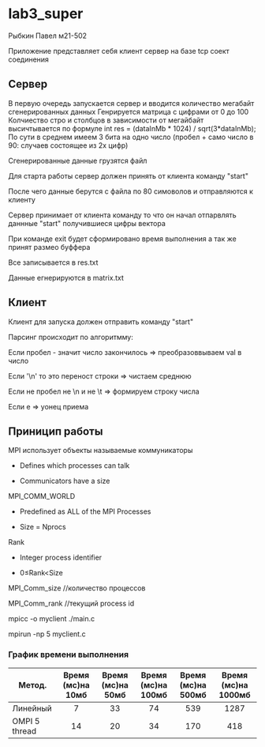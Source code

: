 # lab3_super

Рыбкин Павел м21-502 


Приложение представляет себя клиент сервер на базе tcp соект соединения

## Сервер
В первую очередь запускается сервер и вводится количество мегабайт сгенерированных данных
Генрируется матрица с цифрами от 0 до 100 
Колчиество стро и столбцов в зависимости от мегайбайт высичтывается по формуле 
int res = (dataInMb * 1024) / sqrt(3*dataInMb);
По сути в среднем имеем 3 бита на одно число (пробел + само число в 90: случаев состоящее из 2х цифр)

Сгенерированные данные грузятся файл

Для старта работы сервер должен принять от клиента команду "start"

После чего данные берутся с файла по 80 симоволов и отправляются к клиенту


Сервер принимает от клиента команду то что он начал отпарвлять даннные "start" получившиеся цифры вектора

При команде exit будет сформировано время выполнения а так же принят размео буффера

Все записывается в res.txt

Данные егнерируются в matrix.txt

## Клиент
Клиент для запуска должен отправить команду "start"

Парсинг происходит по алгоритмму:

Если пробел - значит число закончилось => преобразоввываем val в число

Если '\n' то это переност строки => чистаем среднюю

Если не пробел не \n и не \t => формируем строку числа

Если e => уонец приема

## Приницип работы

MPI использует объекты называемые коммуникаторы

+ Defines which processes can talk

+ Communicators have a size


MPI_COMM_WORLD

+ Predefined as ALL of the MPI Processes

+ Size = Nprocs

Rank

+ Integer process identifier

+ 0≤Rank<Size

MPI_Comm_size //количество процессов

MPI_Comm_rank //текущий process id


mpicc -o myclient ./main.c

mpirun -np 5 myclient.c



### График времени выполнения

| Метод.         | Время (мс)на 10мб  | Время (мс)на 50мб  | Время (мс)на 100мб | Время (мс)на 500мб | Время (мс)на 1000мб|
| -------------- |:------------------:|:------------------:|:------------------:|:------------------:|:------------------:|
| Линейный       |         7          |         33         |        74          |       539          |       1287         |
| OMPI 5 thread  |        14          |         20         |         34         |     170            |        418         |



